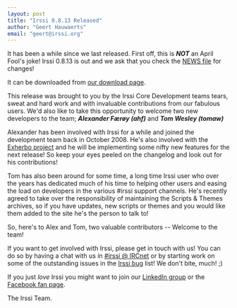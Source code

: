 ```yaml
---
layout: post
title: "Irssi 0.8.13 Released"
author: "Geert Hauwaerts"
email: "geert@irssi.org"
---
```


It has been a while since we last released. First off, this is ***NOT*** an
April Fool's joke! Irssi 0.8.13 is out and we ask that you check the [NEWS
file](/NEWS/#v0-8-13) for changes!

It can be downloaded from
[our download page](/NEWS/#v0-8-13).

This release was brought to you by the Irssi Core Development teams tears, sweat
and hard work and with invaluable contributions from our fabulous users. We'd
also like to take this opportunity to welcome two new developers to the team;
***Alexander Færøy (ahf)*** and ***Tom Wesley (tomaw)***

Alexander has been involved with Irssi for a while and joined the development
team back in October 2008. He's also involved with the [Exherbo
project](http://www.exherbo.org/) and he will be implementing some nifty new
features for the next release! So keep your eyes peeled on the changelog and
look out for his contributions!

Tom has also been around for some time, a long time Irssi user who over the
years has dedicated much of his time to helping other users and easing the load
on developers in the various #irssi support channels. He's recently agreed to
take over the responsibility of maintaining the Scripts & Themes archives, so if
you have updates, new scripts or themes and you would like them added to the
site he's the person to talk to!

So, here's to Alex and Tom, two valuable contributors -- Welcome to the team!


If you want to get involved with Irssi, please get in touch with us! You can do
so by having a chat with us in [#irssi @ IRCnet](irc://irc.ircnet.com/irssi) or
by starting work on some of the outstanding issues in the [Irssi
bug](https://github.com/irssi/irssi/issues) list! We don't bite, much! ;)

If you just *love* Irssi you might want to join our [LinkedIn
group](http://www.linkedin.com/groups?gid=147751) or the [Facebook fan
page](http://www.facebook.com/pages/IRSSI/40806744458?ref=mf).

The Irssi Team.
